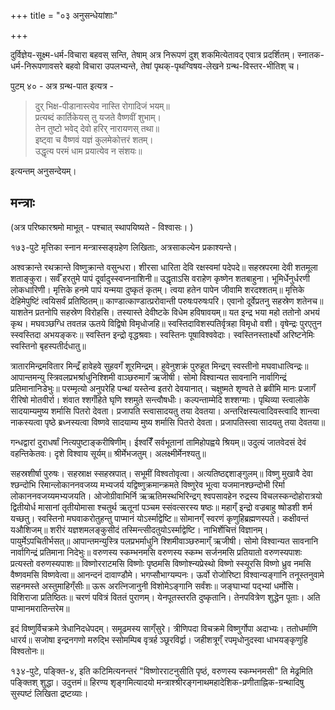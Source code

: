 +++
title = "०३ अनुसन्धेयांशाः"

+++

दुर्विज्ञेय-सूक्ष्म-धर्म-विचारा बहवस् सन्ति, तेषाम् अत्र निरूपणं दुश् शकमित्येतावद् एवात्र प्रदर्शितम्। स्नातक-धर्म-निरूपणावसरे बहवो विचारा उपलभ्यन्ते, तेषां पृथक्-पृथग्विषय-लेखने ग्रन्थ-विस्तर-भीतिश् च। 

पुटम् ४० - अत्र ग्रन्थ-पात इत्यत्र - 

> दुर् भिक्ष-पीडानास्त्येव नास्ति रोगादिजं भयम्॥  
प्रत्यब्दं कार्तिकेयस् तु यजते वैष्णवीं शुभाम्।  
तेन तुष्टो भवेद् देवो हरिर् नारायणस् तथा॥  
इष्ट्वा च वैष्णवं यज्ञं कुलमेकोत्तरं शतम्।  
उद्धृत्य परमं धाम प्रयात्येव न संशयः॥ 

इत्यन्तम् अनुसन्देयम्।

## मन्त्राः
(अत्र परिष्कारश्रमो माभूत् - पश्चात् स्थापयिष्यते - विश्वासः। )

१७३-पुटे मृत्तिका स्नान मन्त्रास्सङ्ग्रहेण लिखिताः, अत्रसाकल्येन प्रकाश्यन्ते।

अश्वक्रान्ते रथक्रान्ते विष्णुक्रान्ते वसुन्धरा। शीरसा धारिता देवि रक्षस्वमां पदेपदे॥ सहस्रपरमा देवी शतमूला शताङ्कुरा। सर्वँ हरतुमे पापं दूर्वादुस्स्वप्ननाशिनी॥ उद्धृताऽसि वराहेण कृष्णेन शतबाहुना। भूमिर्धेनुर्धरणी लोकधारिणी। मृत्तिके हनमे पापं यन्मया दुष्कृतं कृतम्। त्वया हतेन पापेन जीवामि शरदश्शतम्॥ मृत्तिके देहिमेपुष्टिं त्वयिसर्वं प्रतिष्ठितम्॥  काण्डात्काण्डात्प्ररोवान्ती परुषःपरुषःपरि। एवानो दूर्वेप्रतनु सहस्रेण शतेनच॥ याशतेन प्रतनोपि सहस्रेण विरोहसि। तस्यास्ते देवीष्टके विधेम हविषावयम्॥ यत इन्द्र भया महो ततोनो अभयं कृथ। मघवञ्छग्धि तवतन्न ऊतये विद्विषो विमृधोजहि॥ स्वस्तिदाविशस्पतिर्वृत्रहा विमृधो वशी। वृषेन्द्रः पुरएतुन स्स्वस्तिदा अभयङ्करः॥ स्वस्तिन इन्द्रो वृद्धश्रवाः। स्वस्तिनः पूषाविश्ववेदाः। स्वस्तिनस्तार्क्ष्यो  अरिष्टनेमिः स्वस्तिनो बृहस्पतीर्दधातु॥ 

त्रातारमिन्द्रमवितार मिन्द्रँ हावेहवे सुहवगँ शूरमिन्द्रम्। हुवेनुशक्रं पुरुहूत मिन्द्रग् स्वस्तीनो मघवाधात्विन्द्रः॥ आपान्तमन्यु स्त्रिवलप्रभर्श्राधुनिश्शिमी वाञ्छरुमागँ ऋजीषी। सोमो विश्वान्यत सावनानि नार्वागिन्द्रं प्रतिमानानिडेभुः॥ परम्मृत्यो अनुपरेहि पन्थां यस्तेन्व इतरो देवयानात्। चक्षुष्मते शृण्वते ते ब्रवीमि मानः प्रजागँ रीरिषो मोतवीर्रा। शंवात श्शगँहिते घृणि श्शमुते सन्त्वौषधीः। कल्पन्ताम्मेदि शश्शग्माः। पृथिव्या स्त्वालोके सादयाम्यमुष्य शर्मासि पितरो देवता। प्रजापति स्त्वासादयतु तया देवतया। अन्तरिक्षस्यत्वादिवस्त्वादि शान्त्वा नाकस्यत्वा पृष्ठे ब्रध्नस्यत्वा विष्णवे सादयाम्य मुष्य शर्मासि पितरो देवता। प्रजापतिस्त्वा सादयतु तया देवतया॥

गन्धद्वारां दुराधर्षां नित्यपुष्टाङ्करीषिणीम्। ईश्वरिँँ सर्वभूतानां तामिहोपह्वये श्रियम्॥ उदुत्यं जातवेदसं देवं वहन्तिकेतवः। दृशे विश्वाय सूर्यम्॥ श्रीर्मेभजतुम्। अलक्ष्मीर्मेनश्यतु॥ 

सहस्रशीर्षा पुरुषः। सहस्राक्ष स्सहस्रपात्। सभूमीं विश्वतोवृत्वा। अत्यतिष्ठद्दशाङ्गुलम्॥ विष्णु मुखावै देवा श्छन्दोभि रिमान्लोकाननवजय्य मभ्यजर्य यद्विष्णुक्रमान्क्रमते विष्णुरेव भूत्वा यजमानश्छन्दोभी रिर्मा लोकाननवजय्यमभ्यजयति। ओजोग्रीवाभिर्नि ऋऋतिमस्थभिरिन्द्रग् श्वपसावहेन रुद्रस्य विचलस्कन्दोहोरात्रयो द्वितीयोर्ध मासानां तृतीयोमासा श्चतुर्थ ऋतूनां पञ्चम स्संवत्सरस्य षष्ठः॥ महाग्ँ इन्द्रो वज्रबाहु ष्षोडशी शर्म यच्छतु। स्वस्तिनो मघवाकरोतुहन्तु पाप्मानं योऽर्स्माद्वेष्टि॥ सोमानग्ँ स्वरणं कृणुहिब्रह्मणस्पते। कक्षीवन्तं यऔशिजम्॥ शरीरं यज्ञशमलङ्कुसीदं तस्मिन्त्सीदतुयोऽर्स्माद्वेष्टि। नाभिर्शेचित्तं विज्ञानम्। पायुर्मेऽपचितीर्भसत्॥ आपान्तमन्युस्त्रि पलप्रभर्माधुनि श्शिमीवाञ्छरुमाग्ँ ऋजीषी। सोमो विश्वान्यत सावनानि नार्वागिन्द्रं प्रतिमाना निदेभुः॥ वरुणस्य स्कम्भनमसि वरुणस्य स्कम्भ सर्जनमसि प्रतियातो वरुणस्यपाशः प्रत्यस्तो वरुणस्यपाशः॥ विष्णोरराटमसि विष्णोः पृष्ठमसि विष्णोश्न्यप्रेस्थो विष्णो स्स्यूरसि विष्णो ध्रुव नमसि वैष्णवमसि विष्णवेत्वा॥ आनन्दनं दावाण्डौमे। भगप्सौभाग्यम्पनः। ऊर्वो रोजोरिष्टा विश्वान्यङ्गानि तनूस्तनुवामे सहनमस्ते अस्तुमाहिग्ँसीः॥ ऊरू अरत्निजानुनी विशोमेऽङ्गानि सर्वंशः॥ जङ्घाभ्यां पद्भ्यां धर्मोसि। विशिराजा प्रतिष्ठितः॥ चरणं पवित्रं विततं पुराणम्। येनपूतस्तरति दुष्कृतानि। तेनपवित्रेण शुद्धेन पूताः। अति पाप्मानमरातिन्तरेम॥ 

इदं विष्णुर्विचक्रमे त्रेधानिदधेपदम्। समूढमस्य साग्ँसुरे। त्रीणिपदा विचक्रमे विष्णुर्गोपा अदाभ्यः। ततोधर्माणि धारर्य॥ सजोषा इन्द्रनगणो मरुद्भि स्सोमम्पिब वृत्रर्ह ञ्छूरविर्द्वा। जहीशत्रूग्ँ रपमृधोनुदस्वा धाभयङ्कृणुहि विश्वतोनः॥ 

१३४-पुटे, पङ्क्ति-४, इति कटिमित्यनन्तरं "विष्णोरराटनुसीति पृष्ठं, वरुणस्य स्कम्भनमसी" ति मेढ्रमिति पङ्क्तिश् शुद्धा। उदुत्तमं॥ हिरण्य शृङ्गमित्यादयो मन्त्राश्श्रीरङ्गनाथमहादेशिक-प्रणीताह्निक-ग्रन्थादिषु सुस्पष्टं लिखिता द्रष्टव्याः। 